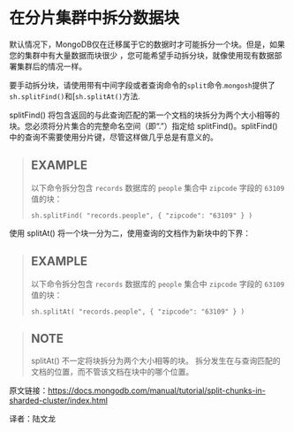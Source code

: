 # 在分片集群中拆分数据块

默认情况下，MongoDB仅在迁移属于它的数据时才可能拆分一个块。但是，如果您的集群中有大量数据而块很少 ，您可能希望手动拆分块，就像使用现有数据部署集群后的情况一样。

要手动拆分块，请使用带有中间字段或者查询命令的`split`命令.`mongosh`提供了`sh.splitFind()`和[`sh.splitAt()`方法.

splitFind() 将包含返回的与此查询匹配的第一个文档的块拆分为两个大小相等的块。您必须将分片集合的完整命名空间（即“<database>.<collection>”）指定给 splitFind()。splitFind() 中的查询不需要使用分片键，尽管这样做几乎总是有意义的。

>## EXAMPLE
>
>以下命令拆分包含 `records` 数据库的 `people` 集合中 `zipcode` 字段的 `63109` 值的块：
>
>```shell
>sh.splitFind( "records.people", { "zipcode": "63109" } )
>```

使用 splitAt() 将一个块一分为二，使用查询的文档作为新块中的下界：

>## EXAMPLE
>
>以下命令拆分包含 `records` 数据库的 `people` 集合中 `zipcode` 字段的 `63109` 值的块：
>
>```shell
>sh.splitAt( "records.people", { "zipcode": "63109" } )
>```

>## NOTE
>
>splitAt() 不一定将块拆分为两个大小相等的块。 拆分发生在与查询匹配的文档的位置，而不管该文档在块中的哪个位置。





原文链接：https://docs.mongodb.com/manual/tutorial/split-chunks-in-sharded-cluster/index.html

译者：陆文龙

